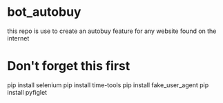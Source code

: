 # bot_autobuy
this repo is use to create an autobuy feature for any website found on the internet

# Don't forget this first
pip install selenium
pip install time-tools
pip install fake_user_agent
pip install pyfiglet
